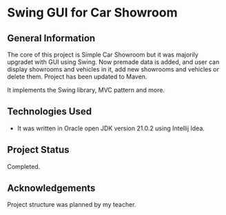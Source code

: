 # Swing GUI for Car Showroom

## General Information
The core of this project is Simple Car Showroom but it was majorily upgradet with GUI using Swing. 
Now premade data is added, and user can display showrooms and vehicles in it, add new showrooms and vehicles or delete them.
Project has been updated to Maven.

It implements the Swing library, MVC pattern and more.

## Technologies Used
- It was written in Oracle open JDK version 21.0.2 using Intellij Idea.

## Project Status
Completed.

## Acknowledgements
Project structure was planned by my teacher. 
